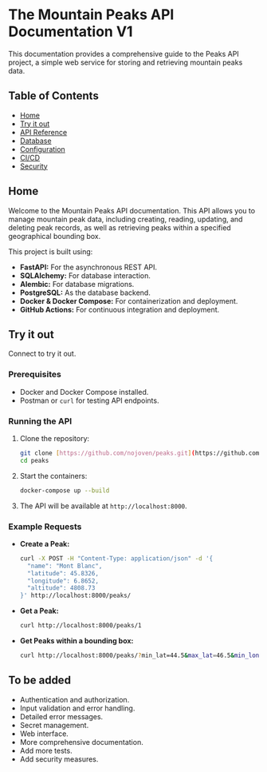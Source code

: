 # The Mountain Peaks API Documentation V1

This documentation provides a comprehensive guide to the Peaks API project, a simple web service for storing and retrieving mountain peaks data.

## Table of Contents

- [Home](index.md)
- [Try it out](try_it_out.md)
- [API Reference](api_reference.md)
- [Database](database.md)
- [Configuration](configuration.md)
- [CI/CD](ci_cd.md)
- [Security](security.md)

## Home

Welcome to the Mountain Peaks API documentation. This API allows you to manage mountain peak data, including creating, reading, updating, and deleting peak records, as well as retrieving peaks within a specified geographical bounding box.

This project is built using:

- **FastAPI:** For the asynchronous REST API.
- **SQLAlchemy:** For database interaction.
- **Alembic:** For database migrations.
- **PostgreSQL:** As the database backend.
- **Docker & Docker Compose:** For containerization and deployment.
- **GitHub Actions:** For continuous integration and deployment.

## Try it out

Connect to try it out.


### Prerequisites

- Docker and Docker Compose installed.
- Postman or `curl` for testing API endpoints.

### Running the API

1. Clone the repository:

    ```bash
    git clone [https://github.com/nojoven/peaks.git](https://github.com/nojoven/peaks.git)
    cd peaks
    ```

2. Start the containers:

    ```bash
    docker-compose up --build
    ```

3. The API will be available at `http://localhost:8000`.

### Example Requests

- **Create a Peak:**

    ```bash
    curl -X POST -H "Content-Type: application/json" -d '{
      "name": "Mont Blanc",
      "latitude": 45.8326,
      "longitude": 6.8652,
      "altitude": 4808.73
    }' http://localhost:8000/peaks/
    ```

- **Get a Peak:**

    ```bash
    curl http://localhost:8000/peaks/1
    ```

- **Get Peaks within a bounding box:**

    ```bash
    curl http://localhost:8000/peaks/?min_lat=44.5&max_lat=46.5&min_lon=5.5&max_lon=7.5
    ```



## To be added

- Authentication and authorization.
- Input validation and error handling.
- Detailed error messages.
- Secret management.
- Web interface.
- More comprehensive documentation.
- Add more tests.
- Add security measures.